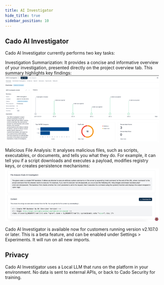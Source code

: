 ```yaml
---
title: AI Investigator
hide_title: true
sidebar_position: 10
---
```


## Cado AI Investigator

Cado AI Investigator currently performs two key tasks:

Investigation Summarization: It provides a concise and informative overview of your investigation, presented directly on the project overview tab. This summary highlights key findings:
![File Details 1](/img/ai_image1.png)



Malicious File Analysis: It analyses malicious files, such as scripts, executables, or documents, and tells you what they do.
For example, it can tell you if a script downloads and executes a payload, modifies registry keys, or creates persistence mechanisms:
![File Details 1](/img/ai_image2.png)


Cado AI Investigator is available now for customers running version v2.107.0 or later.
This is a beta feature, and can be enabled under Settings > Experiments.
It will run on all new imports.

## Privacy
Cado AI Investigator uses a Local LLM that runs on the platform in your environment.
No data is sent to external APIs, or back to Cado Security for training.
